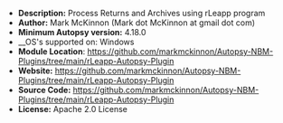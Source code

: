- __Description:__ Process Returns and Archives using rLeapp program
- __Author:__ Mark McKinnon (Mark dot McKinnon at gmail dot com)
- __Minimum Autopsy version:__ 4.18.0
- __OS's supported on: Windows
- __Module Location__: https://github.com/markmckinnon/Autopsy-NBM-Plugins/tree/main/rLeapp-Autopsy-Plugin
- __Website:__ https://github.com/markmckinnon/Autopsy-NBM-Plugins/tree/main/rLeapp-Autopsy-Plugin
- __Source Code:__ https://github.com/markmckinnon/Autopsy-NBM-Plugins/tree/main/rLeapp-Autopsy-Plugin
- __License:__ Apache 2.0 License